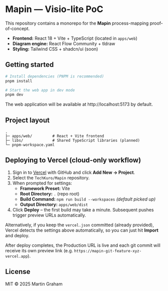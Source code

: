 # Mapin — Visio-lite PoC

This repository contains a monorepo for the **Mapin** process-mapping proof-of-concept.

* **Frontend:** React 18 + Vite + TypeScript (located in `apps/web`)
* **Diagram engine:** React Flow Community + tldraw
* **Styling:** Tailwind CSS + shadcn/ui (soon)

## Getting started

```bash
# Install dependencies (PNPM is recommended)
pnpm install

# Start the web app in dev mode
pnpm dev
```

The web application will be available at http://localhost:5173 by default.

## Project layout

```text
.
├─ apps/web/         # React + Vite frontend
├─ libs/             # Shared TypeScript libraries (planned)
└─ pnpm-workspace.yaml
```

## Deploying to Vercel (cloud-only workflow)

1. Sign in to [Vercel](https://vercel.com) with GitHub and click **Add New → Project**.
2. Select the `TechKuro/Mapin` repository.
3. When prompted for settings:
   * **Framework Preset:** Vite
   * **Root Directory:** `.` (repo root)
   * **Build Command:** `npm run build --workspaces` *(default picked up)*
   * **Output Directory:** `apps/web/dist`
4. Click **Deploy** – the first build may take a minute. Subsequent pushes trigger preview URLs automatically.

Alternatively, if you keep the `vercel.json` committed (already provided), Vercel detects the settings above automatically, so you can just hit **Import** and deploy.

After deploy completes, the Production URL is live and each git commit will receive its own preview link (e.g. `https://mapin-git-feature-xyz-vercel.app`).

## License

MIT © 2025 Martin Graham 
